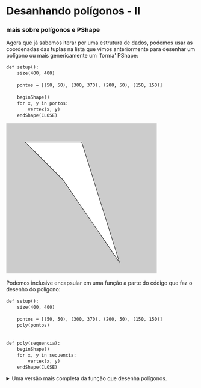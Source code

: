 # Desanhando polígonos - II
### mais sobre polígonos e PShape

Agora que já sabemos iterar por uma estrutura de dados, podemos usar as coordenadas das tuplas na lista que vimos anteriormente para desenhar um polígono ou mais genericamente um 'forma' PShape:

```pyde
def setup():
    size(400, 400)
    
    pontos = [(50, 50), (300, 370), (200, 50), (150, 150)]
    
    beginShape()
    for x, y in pontos:
        vertex(x, y)
    endShape(CLOSE)
```

![poligono_2](assets/poligono_2.png)

Podemos inclusive encapsular em uma função a parte do código que faz o desenho do polígono:

```pyde
def setup():
    size(400, 400)
    
    pontos = [(50, 50), (300, 370), (200, 50), (150, 150)]
    poly(pontos)


def poly(sequencia):
    beginShape()
    for x, y in sequencia:
        vertex(x, y)
    endShape(CLOSE)
``` 
    
<details>    
<summary>Uma versão mais completa da função que desenha polígonos.</summary>

```pyde
def poly(points, closed=True):
    """
    Aceita uma sequencia de tuplas ou vetores
    tanto com (x, y) como com (x, y, z)
    por default faz um polígono fechado
    """
    beginShape()
    for p in points:
        if len(p) == 2 or p[2] == 0:
            vertex(p[0], p[1])
        else:
            vertex(*p)  # desempacota pontos em 3d
    if closed:
        endShape(CLOSE)
    else:
        endShape()
```        
</details>        

    
